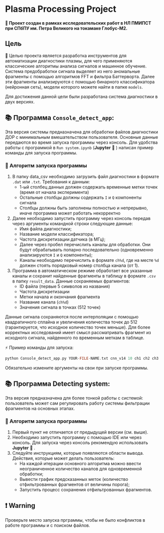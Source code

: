 # Plasma Processing Project

#### 🌱 Проект создан в рамках исследовательских работ в НЛ ПМИПСТ при СПбПУ им. Петра Великого на токамаке Глобус-М2.

## Цель

🔭 Целью проекта является разработка инструментов для автоматизации диагностики плазмы, для чего применяются классические алгоритмы анализа сигналов и машинное обучение.
Система предобработки сигнала выделяет из него аномальные фрагменты с помощью алгоритмов FFT и фильтра Баттерворта. 
Далее эти фрагменты анализируются с помощью бинарного классификатора (нейронная сеть), модели которого можете найти в папке ```models```.

Для достижения данной цели были разработана система диагностики в двух версиях.

## 📚 Программа ```Console_detect_app```:

Эта версия системы предназначена для обработки файлов диагностики ДОР с минимальным вмешательством пользователя.
Основные данные передаются во время запуска программы через консоль. 
Для удобства работы c программой в ```Run system.ipynb``` (**Jupyter** :notebook: ) написан пример команды для запуска программы.

### 📄 Алгоритм запуска программы

1. В папку data_csv необходимо загрузить файл диагностики в формате ```.dat``` или ```.txt```.
Требования к данным:
   * 1-ый столбец данных должен содержать временные метки точек (время от начала эксперимента)
   * Остальные столбцы должны содержать ```I``` и ```Q``` компоненты сигнала
   * Столбцы должны быть заполнены полностью и непрерывно, иначе программа может работать некорректно
2. Далее необходимо запустить программу через консоль передав через аргументы командной строки следующие данные:
   * Имя файла диагностики;
   * Название модели классификатора;
   * Частота дискретизации датчика (в МГц);
   * Далее через пробел перечислить каналы для обработки. Они будут обрабатывать попарно последовательно (одновременно анализируются ```I``` и ```Q``` компоненты);
   * Каналы необходимо перечислить в формате ```ch%d```, где на месте ```%d``` должен стоять порядковый номер столбца канала (от 1).
3. Программа в автоматическом режиме обработает все указанные каналы и сохранит найденные фрагменты в таблицу в формате ```.csv``` в папку ```result_data```.
Данные сохраняемых фрагментов:
   * ID файла (первые 5 символов из названия)
   * Частота дискретизации
   * Метки начала и окончания фрагмента
   * Название канала (```ch%d```)
   * Значения сигнала в точках (512 точек)

Данные сигнала сохраняются после интерполяции с помощью квадратичного сплайна и увеличения количества точек до 512 (гарантируется, что исходное количество точек меньше). 
Для более корректных исследований имеет смысл рассматривать фрагмент из исходного сигнала, найденного по временным меткам в таблице.

⚡ Пример команды для запуска:
```c
python Console_detect_app.py YOUR-FILE-NAME.txt cnn_v14 10 ch1 ch2 ch3 ch4 ch5 ch6 ch9 ch10 ch11 ch12
```
Обязательно измените аргументы на свои при запуске программы.

## 📚 Программа Detecting system:

Эта версия предназначена для более тонкой работы с системой: пользователь может сам регулировать работу системы фильтрации фрагментов на основных этапах.

### 📄 Алгоритм запуска программы

1. Первый пункт не отличается от предыдущей версии (см. выше).
2. Необходимо запустить программу с помощью IDE или через консоль. Для запуска через консоль рекомендую использовать **Jupyter** :notebook: .
3. Следуйте инструкциям, которые появляются области вывода. Действия, которые может делать пользователь:
   * На каждой итерации основного алгоритма можно ввести неограниченное количество каналов для одновременной обработки;
   * Вывести график предсказанных меток (количество отфильтрованных фрагментов от величины порога);
   * Запустить процесс сохранения отфильтрованных фрагментов.

## :exclamation: Warning
Проверьте место запуска прграммы, чтобы не было конфликтов в работе программы и с поиском файлов.
